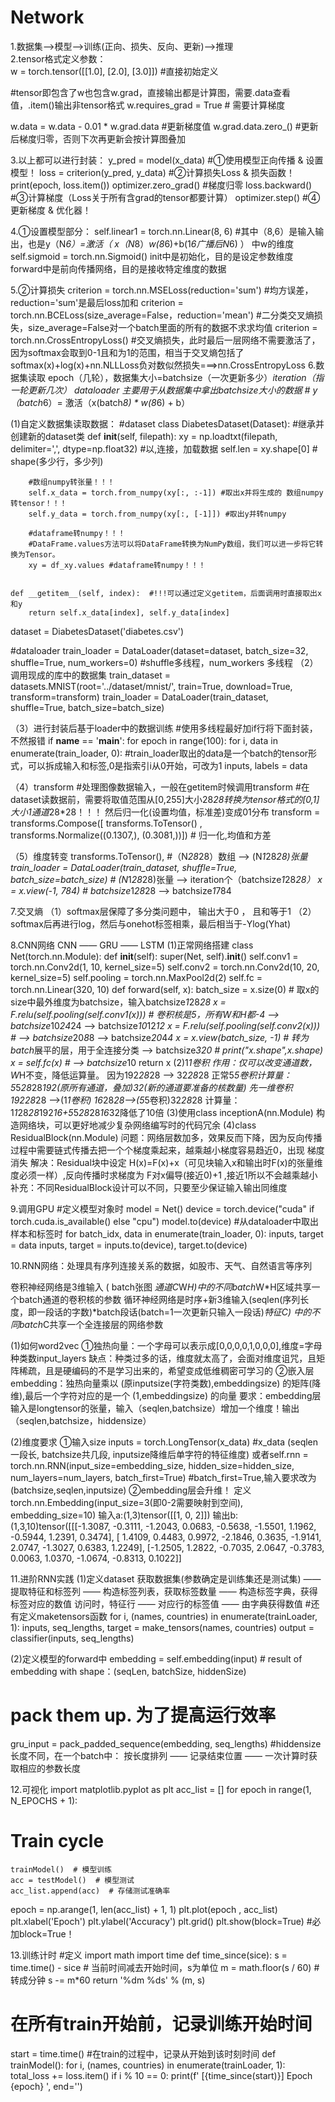 # Network
1.数据集——>模型——>训练(正向、损失、反向、更新)——>推理<br/>
2.tensor格式定义参数：<br/>
w = torch.tensor([[1.0], [2.0], [3.0]]) #直接初始定义

#tensor即包含了w也包含w.grad，直接输出都是计算图，需要.data查看值，.item()输出非tensor格式
w.requires_grad = True  # 需要计算梯度

w.data = w.data - 0.01 * w.grad.data #更新梯度值
w.grad.data.zero_() #更新后梯度归零，否则下次再更新会按计算图叠加

3.以上都可以进行封装：
y_pred = model(x_data) #①使用模型正向传播 & 设置模型！
loss = criterion(y_pred, y_data) #②计算损失Loss & 损失函数！
print(epoch, loss.item())
optimizer.zero_grad() #梯度归零
loss.backward() #③计算梯度（Loss关于所有含grad的tensor都要计算）
optimizer.step() #④更新梯度 & 优化器！

4.①设置模型部分：
self.linear1 = torch.nn.Linear(8, 6) #其中（8,6）是输入输出，也是y（N*6）=激活（ x（N*8）*w(8*6)+b(1*6广播后N*6) ） 中w的维度
self.sigmoid = torch.nn.Sigmoid()
init中是初始化，目的是设定参数维度
forward中是前向传播网络，目的是接收特定维度的数据

5.②计算损失
criterion = torch.nn.MSELoss(reduction='sum') #均方误差，reduction='sum'是最后loss加和
criterion = torch.nn.BCELoss(size_average=False，reduction='mean') #二分类交叉熵损失，size_average=False对一个batch里面的所有的数据不求求均值
criterion = torch.nn.CrossEntropyLoss() #交叉熵损失，此时最后一层网络不需要激活了，
因为softmax会取到0-1且和为1的范围，相当于交叉熵包括了 softmax(x)+log(x)+nn.NLLLoss负对数似然损失===>nn.CrossEntropyLoss
6.数据集读取
epoch（几轮），数据集大小=batchsize（一次更新多少）*iteration（指一轮更新几次）
dataloader 主要用于从数据集中拿出batchsize大小的数据 # y（batch*6）= 激活（x(batch*8) * w(8*6) + b）

(1)自定义数据集读取数据：
#dataset
class DiabetesDataset(Dataset): #继承并创建新的dataset类
    def __init__(self, filepath):
        xy = np.loadtxt(filepath, delimiter=',', dtype=np.float32) #以,连接，加载数据
        self.len = xy.shape[0]  # shape(多少行，多少列)

        #数组numpy转张量！！！
        self.x_data = torch.from_numpy(xy[:, :-1]) #取出x并将生成的 数组numpy转tensor！！！
        self.y_data = torch.from_numpy(xy[:, [-1]]) #取出y并转numpy

        #dataframe转numpy！！！
        #DataFrame.values方法可以将DataFrame转换为NumPy数组，我们可以进一步将它转换为Tensor。
        xy = df_xy.values #dataframe转numpy！！！


    def __getitem__(self, index):  #!!!可以通过定义getitem，后面调用时直接取出x和y
        return self.x_data[index], self.y_data[index]
dataset = DiabetesDataset('diabetes.csv')

#dataloader
train_loader = DataLoader(dataset=dataset, batch_size=32, shuffle=True, num_workers=0)  #shuffle多线程，num_workers 多线程
（2）调用现成的库中的数据集
train_dataset = datasets.MNIST(root='../dataset/mnist/', train=True, download=True, transform=transform)
train_loader = DataLoader(train_dataset, shuffle=True, batch_size=batch_size)

（3）进行封装后基于loader中的数据训练
#使用多线程最好加if行将下面封装，不然报错
if __name__ == '__main__':
    for epoch in range(100):
        for i, data in enumerate(train_loader, 0):  #train_loader取出的data是一个batch的tensor形式，可以拆成输入和标签,0是指索引i从0开始，可改为1
            inputs, labels = data

（4）transform
#处理图像数据输入，一般在getitem时候调用transform
#在dataset读数据前，需要将取值范围从[0,255]大小28*28转换为tensor格式的[0,1]大小1通道*28*28！！！ 然后归一化(设置均值，标准差)变成01分布
transform = transforms.Compose([ transforms.ToTensor() , transforms.Normalize((0.1307,), (0.3081,))])  # 归一化,均值和方差

（5）维度转变
transforms.ToTensor(), #（N*28*28）数组 ——> (N*1*28*28)张量
train_loader = DataLoader(train_dataset, shuffle=True, batch_size=batch_size)  # (N*1*28*28)张量 ——> iteration个（batchsize*1*28*28）
x = x.view(-1, 784)  # batchsize*1*28*28 ——> batchsize*1*784

7.交叉熵
（1）softmax层保障了多分类问题中， 输出大于0 ， 且和等于1
（2）softmax后再进行log，然后与onehot标签相乘，最后相当于-Ylog(Yhat)

8.CNN网络
CNN —— GRU —— LSTM
(1)正常网络搭建
class Net(torch.nn.Module):
    def __init__(self):
        super(Net, self).__init__()
        self.conv1 = torch.nn.Conv2d(1, 10, kernel_size=5)
        self.conv2 = torch.nn.Conv2d(10, 20, kernel_size=5)
        self.pooling = torch.nn.MaxPool2d(2)
        self.fc = torch.nn.Linear(320, 10)
    def forward(self, x):
        batch_size = x.size(0)  # 取x的size中最外维度为batchsize，输入batchsize*1*28*28
        x = F.relu(self.pooling(self.conv1(x)))  # 卷积核是5，所有W和H都-4 ——> batchsize*10*24*24 ——> batchsize*10*12*12
        x = F.relu(self.pooling(self.conv2(x)))  # ——> batchsize*20*8*8 ——> batchsize*20*4*4
        x = x.view(batch_size, -1)  # 转为batch*展平的层，用于全连接分类 ——> batchsize*320
        # print("x.shape",x.shape)
        x = self.fc(x)  # ——> batchsize*10
        return x
(2)1*1卷积
作用：仅可以改变通道数，W*H不变，降低运算量。
因为192*28*28 ——> 32*28*28 正常5*5卷积计算量：5*5*28*28*192(原所有通道，叠加)*32(新的通道要准备的核数量)
先一维卷积192*28*28 ——>(1*1卷积) 16*28*28——>(5*5卷积)32*28*28 计算量：1*1*28*28*192*16+5*5*28*28*16*32降低了10倍
(3)使用class inceptionA(nn.Module) 构造网络块，可以更好地减少复杂网络编写时的代码冗余
(4)class ResidualBlock(nn.Module)
问题：网络层数加多，效果反而下降，因为反向传播过程中需要链式传播去把一个个梯度乘起来，越乘越小梯度容易趋近0，出现 梯度消失
解决：Residual块中设定 H(x)=F(x)+x（可见块输入x和输出时F(x)的张量维度必须一样）,反向传播时求梯度为 F对x偏导(接近0)+1 ,接近1所以不会越乘越小
补充：不同ResidualBlock设计可以不同，只要至少保证输入输出同维度

9.调用GPU
#定义模型对象时
model = Net()
device = torch.device("cuda" if torch.cuda.is_available() else "cpu")
model.to(device)
#从dataloader中取出样本和标签时
for batch_idx, data in enumerate(train_loader, 0):
    inputs, target = data
    inputs, target = inputs.to(device), target.to(device)

10.RNN网络：处理具有序列连接关系的数据，如股市、天气、自然语言等序列

卷积神经网络是3维输入      (                            batch张图                         *通道C*W*H)中的不同batch*W*H区域共享一个batch通道的卷积核的参数
循环神经网络是时序+新3维输入(seqlen(序列长度，即一段话的字数)*batch段话(batch=1一次更新只输入一段话)*特征C)    中的不同batch*C共享一个全连接层的网络参数

(1)如何word2vec
①独热向量：一个字母可以表示成[0,0,0,0,1,0,0,0],维度=字母种类数input_layers
    缺点：种类过多的话，维度就太高了，会面对维度诅咒，且矩阵稀疏，且是硬编码的不是学习出来的，希望变成低维稠密可学习的
②嵌入层embedding：独热向量乘以 (原inputsize(字符类数),embeddingsize) 的矩阵(降维),最后一个字符对应的是一个 (1,embeddingsize) 的向量
    要求：embedding层输入是longtensor的张量，输入（seqlen,batchsize）增加一个维度！输出（seqlen,batchsize，hiddensize）

(2)维度要求
①输入size
inputs = torch.LongTensor(x_data)  #x_data (seqlen一段长, batchsize共几段, inputsize降维后单字符的特征维度)
或者self.rnn = torch.nn.RNN(input_size=embedding_size,
                                hidden_size=hidden_size,
                                num_layers=num_layers,
                                batch_first=True) #batch_first=True,输入要求改为(batchsize,seqlen,inputsize)
②embedding层会升维！
定义torch.nn.Embedding(input_size=3(即0-2需要映射到空间), embedding_size=10)
输入a:(1,3)tensor([[1, 0, 2]])
输出b:(1,3,10)tensor([[[-1.3087, -0.3111, -1.2043,  0.0683, -0.5638, -1.5501,  1.1962,
          -0.5944,  1.2391,  0.3474],
         [ 1.4109,  0.4483,  0.9972, -2.1846,  0.3635, -1.9141,  2.0747,
          -1.3027,  0.6383,  1.2249],
         [-1.2505,  1.2822, -0.7035,  2.0647, -0.3783,  0.0063,  1.0370,
          -1.0674, -0.8313,  0.1022]]

11.进阶RNN实践
(1)定义dataset
获取数据集(参数确定是训练集还是测试集) —— 提取特征和标签列 —— 构造标签列表，获取标签数量 —— 构造标签字典，获得标签对应的数值
访问时，特征行 —— 对应行的标签值 —— 由字典获得数值
#还有定义maketensors函数
for i, (names, countries) in enumerate(trainLoader, 1):
    inputs, seq_lengths, target = make_tensors(names, countries)
    output = classifier(inputs, seq_lengths)

(2)定义模型的forward中
embedding = self.embedding(input) # result of embedding with shape：(seqLen, batchSize, hiddenSize)
# pack them up. 为了提高运行效率
gru_input = pack_padded_sequence(embedding, seq_lengths) #hiddensize长度不同，在一个batch中： 按长度排列 —— 记录结束位置 —— 一次计算时获取相应的参数长度


12.可视化
import matplotlib.pyplot as plt
acc_list = []
for epoch in range(1, N_EPOCHS + 1):
# Train cycle
    trainModel()  # 模型训练
    acc = testModel()  # 模型测试
    acc_list.append(acc)  # 存储测试准确率

epoch = np.arange(1, len(acc_list) + 1, 1)
plt.plot(epoch , acc_list)
plt.xlabel('Epoch')
plt.ylabel('Accuracy')
plt.grid()
plt.show(block=True) #必加block=True！

13.训练计时
#定义
import math
import time
def time_since(sice):
    s = time.time() - sice      # 当前时间减去开始时间，s为单位
    m = math.floor(s / 60)      # 转成分钟
    s -= m*60
    return '%dm %ds' % (m, s)
# 在所有train开始前，记录训练开始时间
start = time.time()
#在train的过程中，记录从开始到该时刻时间
def trainModel():
    for i, (names, countries) in enumerate(trainLoader, 1):
        total_loss += loss.item()
        if i % 10 == 0:
            print(f' [{time_since(start)}] Epoch {epoch} ', end='')
